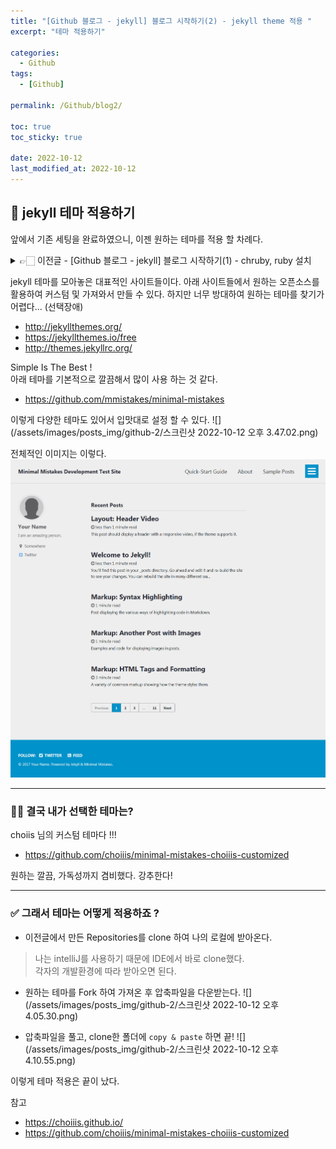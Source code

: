 ```yaml
---
title: "[Github 블로그 - jekyll] 블로그 시작하기(2) - jekyll theme 적용 "
excerpt: "테마 적용하기"

categories:
  - Github
tags:
  - [Github]

permalink: /Github/blog2/

toc: true
toc_sticky: true

date: 2022-10-12
last_modified_at: 2022-10-12
---
```


## 📍 jekyll 테마 적용하기
앞에서 기존 세팅을 완료하였으니, 이젠 원하는 테마를 적용 할 차례다.

<details>
<summary>👉🏻 이전글 - [Github 블로그 - jekyll] 블로그 시작하기(1) - chruby, ruby 설치</summary>
<div markdown="1">
    <a href="https://kimrumm.github.io/Github/first/">이전글 바로가기</a>
</div>
</details>  

jekyll 테마를 모아놓은 대표적인 사이트들이다.
아래 사이트들에서 원하는 오픈소스를 활용하여 커스텀 및 가져와서 만들 수 있다.
하지만 너무 방대하여 원하는 테마를 찾기가 어렵다... (선택장애)
- http://jekyllthemes.org/
- https://jekyllthemes.io/free
- http://themes.jekyllrc.org/

Simple Is The Best !   
아래 테마를 기본적으로 깔끔해서 많이 사용 하는 것 같다.
- https://github.com/mmistakes/minimal-mistakes

이렇게 다양한 테마도 있어서 입맛대로 설정 할 수 있다. 
![](/assets/images/posts_img/github-2/스크린샷 2022-10-12 오후 3.47.02.png)

전체적인 이미지는 이렇다.
![](/assets/images/posts_img/github-2/air-skin-archive-large.png)

---
### 👍🏻 결국 내가 선택한 테마는?
choiis 님의 커스텀 테마다 !!! 
- https://github.com/choiiis/minimal-mistakes-choiiis-customized

원하는 깔끔, 가독성까지 겸비했다. 강추한다!

---
### ✅ 그래서 테마는 어떻게 적용하죠 ?
- 이전글에서 만든 Repositories를 clone 하여 나의 로컬에 받아온다.
>나는 intelliJ를 사용하기 때문에 IDE에서 바로 clone했다.  
> 각자의 개발환경에 따라 받아오면 된다.
> 

- 원하는 테마를 Fork 하여 가져온 후 압축파일을 다운받는다.
![](/assets/images/posts_img/github-2/스크린샷 2022-10-12 오후 4.05.30.png)

- 압축파일을 풀고, clone한 폴더에 `copy & paste` 하면 끝! 
![](/assets/images/posts_img/github-2/스크린샷 2022-10-12 오후 4.10.55.png)

이렇게 테마 적용은 끝이 났다. 

참고
- https://choiiis.github.io/
- https://github.com/choiiis/minimal-mistakes-choiiis-customized

